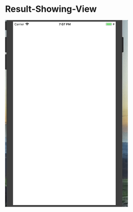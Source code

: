 # Result-Showing-View

![alt-text](https://github.com/prat14k/Result-Showing-View/blob/master/ResultView%20Animation.gif)
